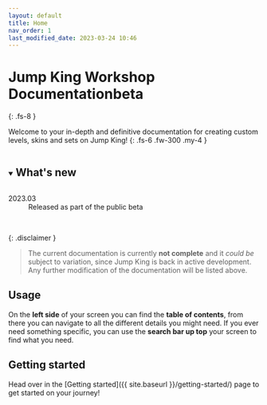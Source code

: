 ```yaml
---
layout: default
title: Home
nav_order: 1
last_modified_date: 2023-03-24 10:46
---
```


# Jump King Workshop Documentation<span class="label label-yellow fs-4 fw-500">beta</span>
{: .fs-8 }

Welcome to your in-depth and definitive documentation for creating custom levels, skins and sets on Jump King!
{: .fs-6 .fw-300 .my-4 }

<details open>
    <summary>
        <h2 style="display:inline-block;">What's new</h2>
    </summary>
    <dl>
        <dt>2023.03</dt>
        <dd>Released as part of the public beta</dd>
    </dl>
</details>

<br>

{: .disclaimer }
> The current documentation is currently **not complete** and it *could be* subject to variation, since Jump King is back in active development. Any further modification of the documentation will be listed above.

## Usage

On the **left side** of your screen you can find the **table of contents**, from there you can navigate to all the different details you might need. If you ever need something specific, you can use the **search bar up top** your screen to find what you need.

## Getting started

Head over in the [Getting started]({{ site.baseurl }}/getting-started/) page to get started on your journey!

